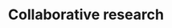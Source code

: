 ---
title: Collaborative research
longTitle: 'Collaborative research'
tags:
- gccommon
narrowerTerm:
- "[[Research]]"
relatedTerm:
- "[[Partnerships Cooperation]]"
use:
- "[[Partnership research Cooperative research Joint re]]"
---